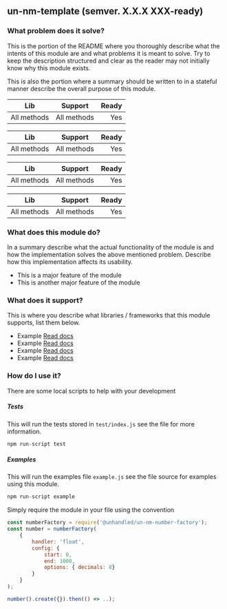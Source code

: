 ## un-nm-template (semver. X.X.X XXX-ready)


### What problem does it solve?

This is the portion of the README where you thoroughly describe what the intents of this module are and what problems it is meant to solve.
Try to keep the description structured and clear as the reader may not initially know why this module exists.

This is also the portion where a summary should be written to in a stateful manner describe the overall purpose of this module.

| Lib           | Support       | Ready |
| ------------- |:-------------:| -----:|
| All methods   | All methods   | Yes   |

| Lib           | Support       | Ready |
| ------------- |:-------------:| -----:|
| All methods   | All methods   | Yes   |

| Lib           | Support       | Ready |
| ------------- |:-------------:| -----:|
| All methods   | All methods   | Yes   |

| Lib           | Support       | Ready |
| ------------- |:-------------:| -----:|
| All methods   | All methods   | Yes   |


### What does this module do?

In a summary describe what the actual functionality of the module is and how the implementation solves the above mentioned problem. Describe how this implementation affects its usability.

- This is a major feature of the module
- This is another major feature of the module



### What does it support?

This is where you describe what libraries / frameworks that this module supports, list them below.

- Example [Read docs](https://github.com/example/example)
- Example [Read docs](https://github.com/example/example)
- Example [Read docs](https://github.com/example/example)
- Example [Read docs](https://github.com/example/example)



### How do I use it?

There are some local scripts to help with your development

##### Tests
This will run the tests stored in `test/index.js` see the file for more information.

```javascript
npm run-script test
```

##### Examples
This will run the examples file `example.js` see the file source for examples using this module.

```javascript
npm run-script example
```


Simply require the module in your file using the convention


```javascript
const numberFactory = require('@unhandled/un-nm-number-factory');
const number = numberFactory(
    {
        handler: 'float',
        config: {
            start: 0,
            end: 1000,
            options: { decimals: 8}
        }
    }
);

number().create({}).then(() => ..);
```

